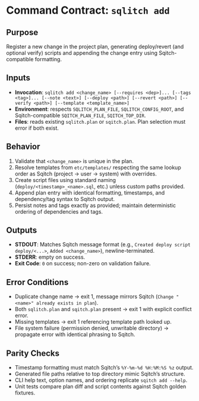 # Command Contract: `sqlitch add`

## Purpose
Register a new change in the project plan, generating deploy/revert (and optional verify) scripts and appending the change entry using Sqitch-compatible formatting.

## Inputs
- **Invocation**: `sqlitch add <change_name> [--requires <dep>]... [--tags <tag>]... [--note <text>] [--deploy <path>] [--revert <path>] [--verify <path>] [--template <template_name>]`
- **Environment**: respects `SQLITCH_PLAN_FILE`, `SQLITCH_CONFIG_ROOT`, and Sqitch-compatible `SQITCH_PLAN_FILE`, `SQITCH_TOP_DIR`.
- **Files**: reads existing `sqlitch.plan` or `sqitch.plan`. Plan selection must error if both exist.

## Behavior
1. Validate that `<change_name>` is unique in the plan.
2. Resolve templates from `etc/templates/` respecting the same lookup order as Sqitch (project → user → system) with overrides.
3. Create script files using standard naming (`deploy/<timestamp>_<name>.sql`, etc.) unless custom paths provided.
4. Append plan entry with identical formatting, timestamps, and dependency/tag syntax to Sqitch output.
5. Persist notes and tags exactly as provided; maintain deterministic ordering of dependencies and tags.

## Outputs
- **STDOUT**: Matches Sqitch message format (e.g., `Created deploy script deploy/<...>`, `Added <change_name>`), newline-terminated.
- **STDERR**: empty on success.
- **Exit Code**: `0` on success; non-zero on validation failure.

## Error Conditions
- Duplicate change name → exit 1, message mirrors Sqitch (`Change "<name>" already exists in plan`).
- Both `sqlitch.plan` and `sqitch.plan` present → exit 1 with explicit conflict error.
- Missing templates → exit 1 referencing template path looked up.
- File system failure (permission denied, unwritable directory) → propagate error with identical phrasing to Sqitch.

## Parity Checks
- Timestamp formatting must match Sqitch’s `%Y-%m-%d %H:%M:%S %z` output.
- Generated file paths relative to top directory mimic Sqitch’s structure.
- CLI help text, option names, and ordering replicate `sqitch add --help`.
- Unit tests compare plan diff and script contents against Sqitch golden fixtures.
